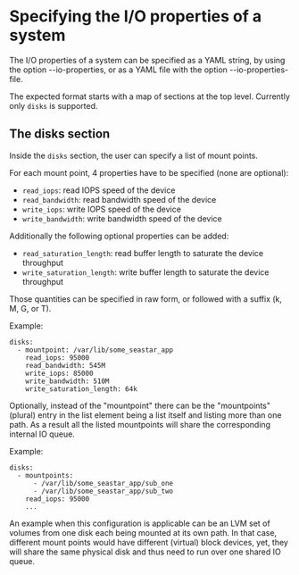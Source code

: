 # Specifying the I/O properties of a system

The I/O properties of a system can be specified as a YAML string, by
using the option --io-properties, or as a YAML file with the option
--io-properties-file.

The expected format starts with a map of sections at the top level.
Currently only `disks` is supported.

## The disks section

Inside the `disks` section, the user can specify a list of mount points.

For each mount point, 4 properties have to be specified (none are
optional):

* `read_iops`: read IOPS speed of the device
* `read_bandwidth`: read bandwidth speed of the device
* `write_iops`: write IOPS speed of the device
* `write_bandwidth`: write bandwidth speed of the device


Additionally the following optional properties can be added:

* `read_saturation_length`: read buffer length to saturate the device throughput
* `write_saturation_length`: write buffer length to saturate the device throughput

Those quantities can be specified in raw form, or followed with a
suffix (k, M, G, or T).

Example:

```
disks:
  - mountpoint: /var/lib/some_seastar_app
    read_iops: 95000
    read_bandwidth: 545M
    write_iops: 85000
    write_bandwidth: 510M
    write_saturation_length: 64k
```

Optionally, instead of the "mountpoint" there can be the "mountpoints" (plural)
entry in the list element being a list itself and listing more than one path. As
a result all the listed mountpoints will share the corresponding internal IO queue.

Example:

```
disks:
  - mountpoints:
      - /var/lib/some_seastar_app/sub_one
      - /var/lib/some_seastar_app/sub_two
    read_iops: 95000
    ...
```

An example when this configuration is applicable can be an LVM set of volumes
from one disk each being mounted at its own path. In that case, different mount
points would have different (virtual) block devices, yet, they will share the
same physical disk and thus need to run over one shared IO queue.
